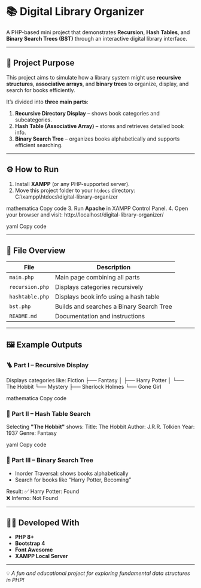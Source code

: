 # 📚 Digital Library Organizer

A PHP-based mini project that demonstrates **Recursion**, **Hash Tables**, and **Binary Search Trees (BST)** through an interactive digital library interface.

---

## 🎯 Project Purpose

This project aims to simulate how a library system might use **recursive structures**, **associative arrays**, and **binary trees** to organize, display, and search for books efficiently.

It’s divided into **three main parts**:
1. **Recursive Directory Display** – shows book categories and subcategories.
2. **Hash Table (Associative Array)** – stores and retrieves detailed book info.
3. **Binary Search Tree** – organizes books alphabetically and supports efficient searching.

---

## ⚙️ How to Run

1. Install **XAMPP** (or any PHP-supported server).
2. Move this project folder to your `htdocs` directory:
C:\xampp\htdocs\digital-library-organizer

mathematica
Copy code
3. Run **Apache** in XAMPP Control Panel.
4. Open your browser and visit:
http://localhost/digital-library-organizer/

yaml
Copy code

---

## 📂 File Overview

| File | Description |
|------|--------------|
| `main.php` | Main page combining all parts |
| `recursion.php` | Displays categories recursively |
| `hashtable.php` | Displays book info using a hash table |
| `bst.php` | Builds and searches a Binary Search Tree |
| `README.md` | Documentation and instructions |

---

## 🖼️ Example Outputs

### 🪜 Part I – Recursive Display
Displays categories like:
Fiction
├── Fantasy
│ ├── Harry Potter
│ └── The Hobbit
└── Mystery
├── Sherlock Holmes
└── Gone Girl

mathematica
Copy code

### 🧠 Part II – Hash Table Search
Selecting **"The Hobbit"** shows:
Title: The Hobbit
Author: J.R.R. Tolkien
Year: 1937
Genre: Fantasy

yaml
Copy code

### 🌳 Part III – Binary Search Tree
- Inorder Traversal: shows books alphabetically
- Search for books like “Harry Potter, Becoming”

Result:
✅ Harry Potter: Found  
❌ Inferno: Not Found

---

## 👨‍💻 Developed With
- **PHP 8+**
- **Bootstrap 4**
- **Font Awesome**
- **XAMPP Local Server**

---

💡 *A fun and educational project for exploring fundamental data structures in PHP!*
